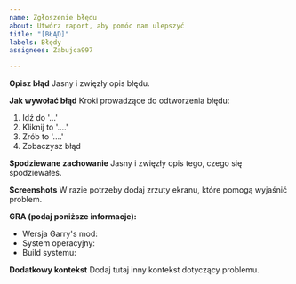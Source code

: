 ```yaml
---
name: Zgłoszenie błędu
about: Utwórz raport, aby pomóc nam ulepszyć
title: "[BŁĄD]"
labels: Błędy
assignees: Zabujca997

---
```


**Opisz błąd**
Jasny i zwięzły opis błędu.

**Jak wywołać błąd**
Kroki prowadzące do odtworzenia błędu:
1. Idź do '...'
2. Kliknij to '....'
3. Zrób to '....'
4. Zobaczysz błąd

**Spodziewane zachowanie**
Jasny i zwięzły opis tego, czego się spodziewałeś.

**Screenshots**
W razie potrzeby dodaj zrzuty ekranu, które pomogą wyjaśnić problem.

**GRA (podaj poniższe informacje):**
 - Wersja Garry's mod: 
 - System operacyjny:
 - Build systemu:

**Dodatkowy kontekst**
Dodaj tutaj inny kontekst dotyczący problemu.
